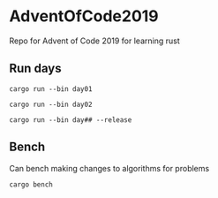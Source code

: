 # AdventOfCode2019
Repo for Advent of Code 2019 for learning rust

## Run days

`cargo run --bin day01`

`cargo run --bin day02`


`cargo run --bin day## --release`

## Bench

Can bench making changes to algorithms for problems

`cargo bench`
